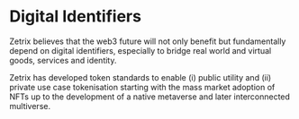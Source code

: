 # Digital Identifiers

Zetrix believes that the web3 future will not only benefit but fundamentally depend on digital identifiers, especially to bridge real world and virtual goods, services and identity.

Zetrix has developed token standards to enable (i) public utility and (ii) private use case tokenisation starting with the mass market adoption of NFTs up to the development of a native metaverse and later interconnected multiverse.
